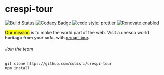 # crespi-tour
[![Build Status](https://travis-ci.org/cubisti/crespi-tour.svg?branch=master)](https://travis-ci.org/cubisti/crespi-tour)
[![Codacy Badge](https://api.codacy.com/project/badge/Grade/a5ebf288e95d416eb05e86c831548c8d)](https://app.codacy.com/app/defending1/crespi-tour?utm_source=github.com&utm_medium=referral&utm_content=cubisti/crespi-tour&utm_campaign=Badge_Grade_Dashboard)
[![code style: prettier](https://img.shields.io/badge/code_style-prettier-ff69b4.svg)](https://github.com/prettier/prettier)
[![Renovate enabled](https://img.shields.io/badge/renovate-enabled-brightgreen.svg)](https://renovatebot.com/)

<mark style="text-color: white; background-color: yellow;">Our mission</mark> is to make the world part of the web. Visit a unesco world heritage from your sofa, with  [crespi-tour](https://cubisti.github.io/crespi-tour).

###### Join the team

```
git clone https://github.com/cubisti/crespi-tour
npm install
```
